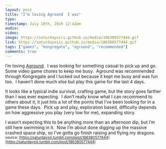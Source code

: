 ```yaml
---
layout: post
title: "I’m loving Aground  I was"
type: 
timestamp: July 18th, 2019 12:42pm
audio: 
video: 
image: https://saturdayxiii.github.io/media/186380577444.gif
link: https://saturdayxiii.github.io/media/186380577444.gif
tags: ["games", "kongregate", "aground", "recommended"]
comments: true
---
```

I’m loving [Aground](https://www.kongregate.com/games/terra0nova/aground).  I was looking for something casual to pick up and go.  Some video game chores to keep me busy.  Aground was recommended through Kongregate and I lucked out because it kept me busy and was fun too.  I haven’t done much else but play this game for the last 4 days.

It looks like a typical indie survival, crafting game, but the story goes farther than I was ever expecting.  I don’t really know what I can recommend to others about it, it just hits a lot of the points that I’ve been looking for in a game these days.  Pick up and play, exploration based, difficulty depends on how aggressive you play (very low for me), expanding story.

I wasn’t expecting this to be anything more than an afternoon dip, but I’m still here swimming in it.  Now I’m about done digging up the massive crashed space ship, so I’ve gotta go finish raising and flying my dragons.
<small>source: [https://saturdayxiii.tumblr.com/post/186380577444](https://saturdayxiii.tumblr.com/post/186380577444)</small>